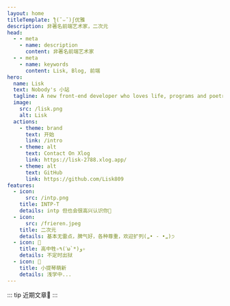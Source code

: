 ```yaml
---
layout: home
titleTemplate: ƪ(˘⌣˘)ʃ优雅
description: 非著名前端艺术家，二次元
head:
  - - meta
    - name: description
      content: 非著名前端艺术家
  - - meta
    - name: keywords
      content: Lisk, Blog, 前端
hero:
  name: Lisk
  text: Nobody's 小站
  tagline: A new front-end developer who loves life, programs and poetry.
  image:
    src: /lisk.png
    alt: Lisk
  actions:
    - theme: brand
      text: 开始
      link: /intro
    - theme: alt
      text: Contact On Xlog
      link: https://lisk-2788.xlog.app/
    - theme: alt
      text: GitHub
      link: https://github.com/Lisk809
features:
  - icon:
      src: /intp.png
    title: INTP-T
    details: intp 但也会很高兴认识你🥰
  - icon:
      src: /frieren.jpeg
    title: 二次元
    details: 基本无雷点，脾气好，各种尊重，欢迎扩列(„• ֊ •„)੭
  - icon: 📜
    title: 高中牲✧٩(ˊω`*)و✧
    details: 不定时出狱
  - icon: 🎻
    title: 小提琴萌新
    details: 浅学中...
---
```

::: tip
近期文章📃
:::
<Home />
<style>
:root {
  --vp-home-hero-name-color: transparent;
  --vp-home-hero-name-background: -webkit-linear-gradient(120deg, #bd34fe 30%, #41d1ff);

  --vp-home-hero-image-background-image: linear-gradient(-45deg, #bd34fe 50%, #47caff 50%);
  --vp-home-hero-image-filter: blur(44px);
}

@media (min-width: 640px) {
  :root {
    --vp-home-hero-image-filter: blur(56px);
  }
}

@media (min-width: 960px) {
  :root {
    --vp-home-hero-image-filter: blur(68px);
  }
}
</style>
